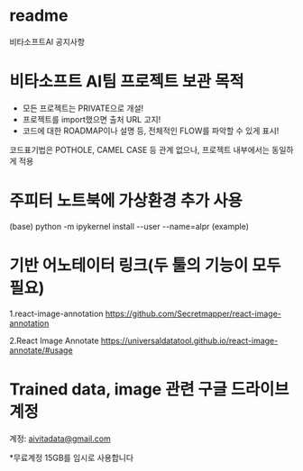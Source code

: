 # readme
비타소프트AI 공지사항

# 비타소프트 AI팀 프로젝트 보관 목적

* 모든 프로젝트는 PRIVATE으로 개설! 
* 프로젝트를 import했으면 출처 URL 고지!
* 코드에 대한 ROADMAP이나 설명 등, 전체적인 FLOW를 파악할 수 있게 표시!

코드표기법은 POTHOLE, CAMEL CASE 등 관계 없으나, 프로젝트 내부에서는 동일하게 적용

# 주피터 노트북에 가상환경 추가 사용

(base) python -m ipykernel install --user --name=alpr (example)

# 기반 어노테이터 링크(두 툴의 기능이 모두 필요)
1.react-image-annotation
https://github.com/Secretmapper/react-image-annotation

2.React Image Annotate
https://universaldatatool.github.io/react-image-annotate/#usage


# Trained data, image 관련 구글 드라이브 계정
계정: aivitadata@gmail.com

*무료계정 15GB를 임시로 사용합니다
